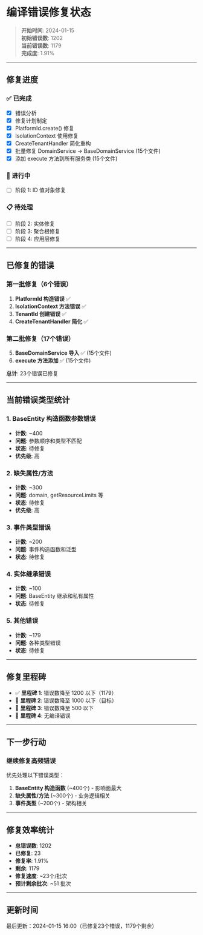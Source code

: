 # 编译错误修复状态

> **开始时间**: 2024-01-15  
> **初始错误数**: 1202  
> **当前错误数**: 1179  
> **完成度**: 1.91%

---

## 修复进度

### ✅ 已完成

- [x] 错误分析
- [x] 修复计划制定
- [x] PlatformId.create() 修复
- [x] IsolationContext 使用修复
- [x] CreateTenantHandler 简化重构
- [x] 批量修复 DomainService → BaseDomainService (15个文件)
- [x] 添加 execute 方法到所有服务类 (15个文件)

### 🔄 进行中

- [ ] 阶段 1: ID 值对象修复

### 📋 待处理

- [ ] 阶段 2: 实体修复
- [ ] 阶段 3: 聚合根修复
- [ ] 阶段 4: 应用层修复

---

## 已修复的错误

### 第一批修复（6个错误）

1. **PlatformId 构造错误** ✅
2. **IsolationContext 方法错误** ✅
3. **TenantId 创建错误** ✅
4. **CreateTenantHandler 简化** ✅

### 第二批修复（17个错误）

5. **BaseDomainService 导入** ✅ (15个文件)
6. **execute 方法添加** ✅ (15个文件)

**总计**: 23个错误已修复

---

## 当前错误类型统计

### 1. BaseEntity 构造函数参数错误

- **计数**: ~400
- **问题**: 参数顺序和类型不匹配
- **状态**: 待修复
- **优先级**: 高

### 2. 缺失属性/方法

- **计数**: ~300
- **问题**: domain, getResourceLimits 等
- **状态**: 待修复
- **优先级**: 高

### 3. 事件类型错误

- **计数**: ~200
- **问题**: 事件构造函数和泛型
- **状态**: 待修复

### 4. 实体继承错误

- **计数**: ~100
- **问题**: BaseEntity 继承和私有属性
- **状态**: 待修复

### 5. 其他错误

- **计数**: ~179
- **问题**: 各种类型错误
- **状态**: 待修复

---

## 修复里程碑

- ✅ **里程碑 1**: 错误数降至 1200 以下（1179）
- 🎯 **里程碑 2**: 错误数降至 1000 以下（目标）
- 🎯 **里程碑 3**: 错误数降至 500 以下
- 🎯 **里程碑 4**: 无编译错误

---

## 下一步行动

### 继续修复高频错误

优先处理以下错误类型：

1. **BaseEntity 构造函数** (~400个) - 影响面最大
2. **缺失属性/方法** (~300个) - 业务逻辑相关
3. **事件类型** (~200个) - 架构相关

---

## 修复效率统计

- **总错误数**: 1202
- **已修复**: 23
- **修复率**: 1.91%
- **剩余**: 1179
- **修复速度**: ~23个/批次
- **预计剩余批次**: ~51 批次

---

## 更新时间

最后更新：2024-01-15 16:00（已修复23个错误，1179个剩余）

